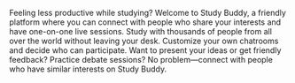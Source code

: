 Feeling less productive while studying? Welcome to Study Buddy, a friendly platform where you can connect with people who share your interests and have one-on-one live sessions. Study with thousands of people from all over the world without leaving your desk. Customize your own chatrooms and decide who can participate. Want to present your ideas or get friendly feedback? Practice debate sessions? No problem—connect with people who have similar interests on Study Buddy.

